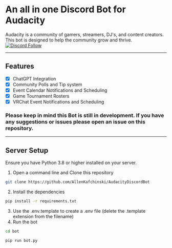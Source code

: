 # An all in one Discord Bot for Audacity
Audacity is a community of gamers, streamers, DJ's, and content creators. This bot is designed to help the community grow and thrive.
[![Discord Follow](https://dcbadge.vercel.app/api/server/clubaudacity?style=flat)](https://discord.gg/clubaudacity)

<hr>
</hr>

## Features
- [x] ChatGPT Integration
- [x] Community Polls and Tip system
- [x] Event Calendar Notifications and Scheduling
- [x] Game Tournament Rosters 
- [x] VRChat Event Notifications and Scheduling

### Please keep in mind this Bot is still in development. If you have any suggestions or issues please open an issue on this repository.

<hr>
</hr>

## Server Setup
Ensure you have Python 3.8 or higher installed on your server.
1. Open a command line and Clone this repository
```bash
git clone https://github.com/AllenKafchinski/AudacityDiscordBot
```
2. Install the dependencies
```bash
pip install -r requirements.txt
```
3. Use the .env.template to create a .env file (delete the .template extension from the filename)
4. Run the bot
```bash
cd bot
```
```bash
pip run bot.py
```
